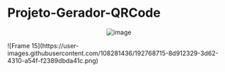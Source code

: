 # Projeto-Gerador-QRCode


 <p align="center">
  <img src="https://user-images.githubusercontent.com/108281436/192768715-8d912329-3d62-4310-a54f-f2389dbda41c.png" alt="image"/>
</p>
 ![Frame 15](https://user-images.githubusercontent.com/108281436/192768715-8d912329-3d62-4310-a54f-f2389dbda41c.png)


 ##
